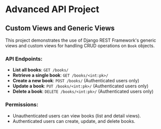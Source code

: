 # Advanced API Project

## Custom Views and Generic Views

This project demonstrates the use of Django REST Framework's generic views and custom views for handling CRUD operations on `Book` objects.

### API Endpoints:

- **List all books**: `GET /books/`
- **Retrieve a single book**: `GET /books/<int:pk>/`
- **Create a new book**: `POST /books/` (Authenticated users only)
- **Update a book**: `PUT /books/<int:pk>/` (Authenticated users only)
- **Delete a book**: `DELETE /books/<int:pk>/` (Authenticated users only)

### Permissions:

- Unauthenticated users can view books (list and detail views).
- Authenticated users can create, update, and delete books.
